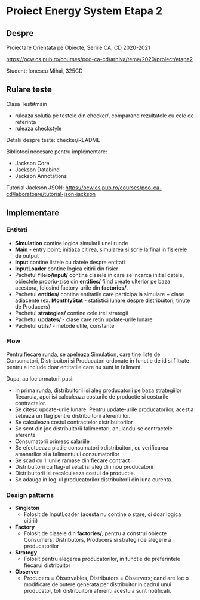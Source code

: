 # Proiect Energy System Etapa 2

## Despre

Proiectare Orientata pe Obiecte, Seriile CA, CD
2020-2021

<https://ocw.cs.pub.ro/courses/poo-ca-cd/arhiva/teme/2020/proiect/etapa2>

Student: Ionescu Mihai, 325CD

## Rulare teste

Clasa Test#main
  * ruleaza solutia pe testele din checker/, comparand rezultatele cu cele de referinta
  * ruleaza checkstyle

Detalii despre teste: checker/README

Biblioteci necesare pentru implementare:
* Jackson Core 
* Jackson Databind 
* Jackson Annotations

Tutorial Jackson JSON: 
<https://ocw.cs.pub.ro/courses/poo-ca-cd/laboratoare/tutorial-json-jackson>

## Implementare

### Entitati
- **Simulation** contine logica simularii unei runde
- **Main** - entry point; initiaza citirea, simularea si scrie la final in fisierele de output
- **Input** contine listele cu datele despre entitati
- **InputLoader** contine logica citirii din fisier
- Pachetul **fileio/input/** contine clasele in care se incarca initial datele, obiectele propriu-zise din **entities/**
 fiind create ulterior pe baza acestora, folosind factory-urile din **factories/**.
- Pachetul **entities/** contine entitatile care participa la simulare + clase adiacente
(ex. **MonthlyStat** - statistici lunare despre distribuitori, tinute de Producers)
- Pachetul **strategies/** contine cele trei strategii
- Pachetul **updates/** - clase care retin update-urile lunare
- Pachetul **utils/** - metode utile, constante

### Flow

Pentru fiecare runda, se apeleaza Simulation, care tine liste de Consumatori, Distribuitori
si Producatori ordonate in functie de id si filtrate pentru a include doar entitatile care
nu sunt in faliment.

Dupa, au loc urmatorii pasi:
- In prima runda, distribuitorii isi aleg producatorii pe baza strategiilor fiecaruia, apoi
isi calculeaza costurile de productie si costurile contractelor.
- Se citesc update-urile lunare. Pentru update-urile producatorilor, acestia seteaza un flag
pentru distribuitorii aferenti lor.
- Se calculeaza costul contractelor distribuitorilor
- Se scot din joc distribuitorii falimentari, anulandu-se contractele aferente
- Consumatorii primesc salariile
- Se efectueaza platile consumatori->distribuitori, cu verificarea amanarilor si a
falimentului consumatorilor
- Se scad cu 1 lunile ramase din fiecare contract
- Distribuitorii cu flag-ul setat isi aleg din nou producatorii
- Distribuitorii isi recalculeaza costul de productie.
- Se adauga in log-ul producatorilor distribuitorii din luna curenta.

### Design patterns

- **Singleton**
    - Folosit de InputLoader (acesta nu contine o stare, ci doar logica citirii)
- **Factory**
    - Folosit de clasele din **factories/**, pentru a construi obiecte Consumers, Distributors, Producers si strategii
de alegere a producatorilor
- **Strategy**
    - Folosit pentru alegerea producatorilor, in functie de preferintele fiecarui distribuitor
- **Observer**
    - Producers = Observables, Distributors = Observers; cand are loc o modificare de putere generata per distribuitor
in cadrul unui producator, toti distribuitorii aferenti acestuia sunt notificati.
